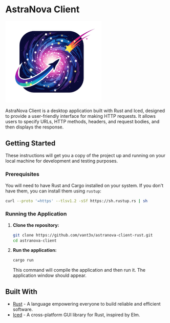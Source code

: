 # AstraNova Client

<img src="assets/logo-bg.png" alt="AstraNova Logo" width="300">

AstraNova Client is a desktop application built with Rust and Iced, designed to provide a user-friendly interface for making HTTP requests. It allows users to specify URLs, HTTP methods, headers, and request bodies, and then displays the response.

## Getting Started

These instructions will get you a copy of the project up and running on your local machine for development and testing purposes.

### Prerequisites

You will need to have Rust and Cargo installed on your system. If you don't have them, you can install them using `rustup`:

```bash
curl --proto '=https' --tlsv1.2 -sSf https://sh.rustup.rs | sh
```

### Running the Application

1.  **Clone the repository:**

    ```bash
    git clone https://github.com/vant3x/astranova-client-rust.git
    cd astranova-client
    ```

2.  **Run the application:**

    ```bash
    cargo run
    ```

    This command will compile the application and then run it. The application window should appear.

## Built With

*   [Rust](https://www.rust-lang.org/) - A language empowering everyone to build reliable and efficient software.
*   [Iced](https://iced.rs/) - A cross-platform GUI library for Rust, inspired by Elm.
